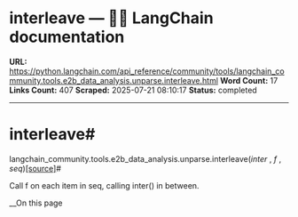 # interleave — 🦜🔗 LangChain  documentation

**URL:** https://python.langchain.com/api_reference/community/tools/langchain_community.tools.e2b_data_analysis.unparse.interleave.html
**Word Count:** 17
**Links Count:** 407
**Scraped:** 2025-07-21 08:10:17
**Status:** completed

---

# interleave\#

langchain\_community.tools.e2b\_data\_analysis.unparse.interleave\(_inter_ , _f_ , _seq_\)[\[source\]](https://python.langchain.com/api_reference/_modules/langchain_community/tools/e2b_data_analysis/unparse.html#interleave)\#     

Call f on each item in seq, calling inter\(\) in between.

__On this page